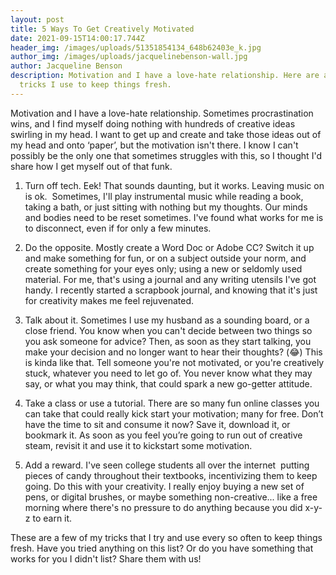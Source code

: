 ```yaml
---
layout: post
title: 5 Ways To Get Creatively Motivated
date: 2021-09-15T14:00:17.744Z
header_img: /images/uploads/51351854134_648b62403e_k.jpg
author_img: /images/uploads/jacquelinebenson-wall.jpg
author: Jacqueline Benson
description: Motivation and I have a love-hate relationship. Here are a few
  tricks I use to keep things fresh.
---
```

Motivation and I have a love-hate relationship. Sometimes procrastination wins, and I find myself doing nothing with hundreds of creative ideas swirling in my head. I want to get up and create and take those ideas out of my head and onto ‘paper’, but the motivation isn't there. I know I can't possibly be the only one that sometimes struggles with this, so I thought I'd share how I get myself out of that funk.



1. Turn off tech. Eek! That sounds daunting, but it works. Leaving music on is ok.  Sometimes, I'll play instrumental music while reading a book, taking a bath, or just sitting with nothing but my thoughts. Our minds and bodies need to be reset sometimes. I've found what works for me is to disconnect, even if for only a few minutes. 



2. Do the opposite. Mostly create a Word Doc or Adobe CC? Switch it up and make something for fun, or on a subject outside your norm, and create something for your eyes only; using a new or seldomly used material. For me, that's using a journal and any writing utensils I've got handy. I recently started a scrapbook journal, and knowing that it's just for creativity makes me feel rejuvenated.



3. Talk about it. Sometimes I use my husband as a sounding board, or a close friend. You know when you can't decide between two things so you ask someone for advice? Then, as soon as they start talking, you make your decision and no longer want to hear their thoughts? (😂) This is kinda like that. Tell someone you're not motivated, or you're creatively stuck, whatever you need to let go of. You never know what they may say, or what you may think, that could spark a new go-getter attitude. 



4. Take a class or use a tutorial. There are so many fun online classes you can take that could really kick start your motivation; many for free. Don’t have the time to sit and consume it now? Save it, download it, or bookmark it. As soon as you feel you’re going to run out of creative steam, revisit it and use it to kickstart some motivation. 



5. Add a reward. I've seen college students all over the internet  putting pieces of candy throughout their textbooks, incentivizing them to keep going. Do this with your creativity. I really enjoy buying a new set of pens, or digital brushes, or maybe something non-creative... like a free morning where there's no pressure to do anything because you did x-y-z to earn it. 



These are a few of my tricks that I try and use every so often to keep things fresh. Have you tried anything on this list? Or do you have something that works for you I didn't list? Share them with us!